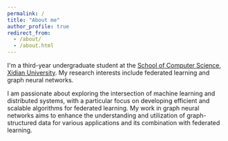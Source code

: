```yaml
---
permalink: /
title: "About me"
author_profile: true
redirect_from: 
  - /about/
  - /about.html
---
```


I'm a third-year undergraduate student at the [School of Computer Science](https://cs.xidian.edu.cn/), [Xidian University](https://www.xidian.edu.cn/). My research interests include federated learning and graph neural networks.

I am passionate about exploring the intersection of machine learning and distributed systems, with a particular focus on developing efficient and scalable algorithms for federated learning. My work in graph neural networks aims to enhance the understanding and utilization of graph-structured data for various applications and its combination with federated learning.
